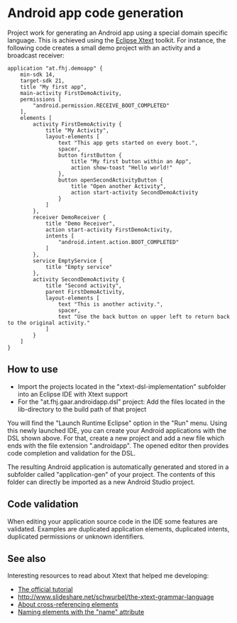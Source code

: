 # Android app code generation

Project work for generating an Android app using a special domain specific language. This is achieved using the [Eclipse Xtext](https://eclipse.org/Xtext/) toolkit. For instance, the following code creates a small demo project with an activity and a broadcast receiver:

```
application "at.fhj.demoapp" {
	min-sdk 14,
	target-sdk 21, 
	title "My first app",
	main-activity FirstDemoActivity,
	permissions [
		"android.permission.RECEIVE_BOOT_COMPLETED"
	],
	elements [
		activity FirstDemoActivity {
			title "My Activity",
			layout-elements [
				text "This app gets started on every boot.",
				spacer,
				button firstButton {
					title "My first button within an App",
					action show-toast "Hello world!"
				},
				button openSecondActivityButton {
					title "Open another Activity",
					action start-activity SecondDemoActivity
				}
			]
		},
		receiver DemoReceiver {
			title "Demo Receiver",
			action start-activity FirstDemoActivity,
			intents [
				"android.intent.action.BOOT_COMPLETED"
			]
		},
		service EmptyService {
			title "Empty service"
		},
		activity SecondDemoActivity {
			title "Second activity",
			parent FirstDemoActivity,
			layout-elements [
				text "This is another activity.",
				spacer,
				text "Use the back button on upper left to return back to the original activity."
			]
		}
	]
}
```

## How to use

* Import the projects located in the "xtext-dsl-implementation" subfolder into an Eclipse IDE with Xtext support
* For the "at.fhj.gaar.androidapp.dsl" project: Add the files located in the lib-directory to the build path of that project

You will find the "Launch Runtime Eclipse" option in the "Run" menu. Using this newly launched IDE, you can create your Android applications with the DSL shown above. For that, create a new project and add a new file which ends with the file extension ".androidapp". The opened editor then provides code completion and validation for the DSL. 

The resulting Android application is automatically generated and stored in a subfolder called "application-gen" of your project. The contents of this folder can directly be imported as a new Android Studio project.  

## Code validation

When editing your application source code in the IDE some features are validated. Examples are duplicated application elements, duplicated intents, duplicated permissions or unknown identifiers.

## See also

Interesting resources to read about Xtext that helped me developing:

* [The official tutorial](http://www.eclipse.org/Xtext/documentation.html#DomainModelWalkThrough)
* http://www.slideshare.net/schwurbel/the-xtext-grammar-language
* [About cross-referencing elements](https://blogs.itemis.de/leipzig/archives/776)
* [Naming elements with the "name" attribute](http://www.euclideanspace.com/software/development/eclipse/xtext/infrastructure/naming/index.htm)
